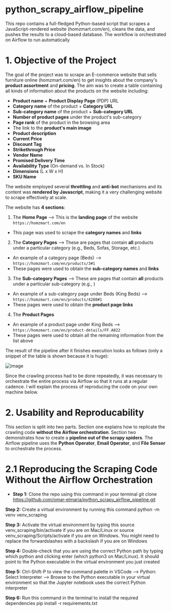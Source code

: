 # python_scrapy_airflow_pipeline
This repo contains a full-fledged Python-based script that scrapes a JavaScript-rendered website (homzmart.com/en), cleans the data, and pushes the results to a cloud-based database. The workflow is orchestrated on Airflow to run automatically

# 1. Objective of the Project
The goal of the project was to scrape an E-commerce website that sells furniture online (homzmart.com/en) to get insights about the company's **product assortment** and **pricing**. The aim was to create a table containing all kinds of information about the products on the website including:
- **Product name** + **Product Display Page** (PDP) URL
- **Category name** of the product + **Category URL**
- **Sub-category name** of the product + **Sub-category URL**
- **Number of product pages** under the product's sub-category
- **Page rank** of the product in the browsing area
- The link to the **product's main image**
- **Product description**
- **Current Price**
- **Discount Tag**
- **Strikethrough Price**
- **Vendor Name**
- **Promised Delivery Time**
- **Availability Type** (On-demand vs. In Stock)
- **Dimensions** (L x W x H)
- **SKU Name**

The website employed several **throttling** and **anti-bot** mechanisms and its content was **rendered by Javascript**, making it a very challenging website to scrape effectively at scale.

The website has **4 sections**:
1. The **Home Page** --> This is the **landing page** of the website ```https://homzmart.com/en```
  - This page was used to scrape the **category names** and **links**
2. The **Category Pages** --> These are pages that contain **all** products under a particular category (e.g., Beds, Sofas, Storage, etc.)
  - An example of a category page (Beds) --> ```https://homzmart.com/en/products/3#1```
  - These pages were used to obtain the **sub-category names** and **links**
3. The **Sub-category Pages** --> These are pages that contain **all** products under a particular sub-category (e.g., )
  - An example of a sub-category page under Beds (King Beds) --> ```https://homzmart.com/en/products/4288#1```
  - These pages were used to obtain the **product page links**
4. The **Product Pages**
  - An example of a product page under King Beds --> ```https://homzmart.com/en/product-details/FF.A022```
  - These pages were used to obtain all the remaining information from the list above
 
The result of the pipeline after it finishes execution looks as follows (only a snippet of the table is shown because it is huge):

![image](https://user-images.githubusercontent.com/98691360/193466397-25d667ed-8ba1-4ac5-a21e-0aae43e7a2e1.png)

Since the crawling process had to be done repeatedly, it was necessary to orchestrate the entire process via Airflow so that it runs at a regular cadence. I will explain the process of reproducing the code on your own machine below.

# 2. Usability and Reproducability
This section is split into two parts. Section one explains how to replicate the crawling code **without the Airflow orchestration**. Section two demonstrates how to create a **pipeline out of the scrapy spiders**. The Airflow pipeline uses the **Python Operator**, **Email Operator**, and **File Sensor** to orchestrate the process.

# 2.1 Reproducing the Scraping Code Without the Airflow Orchestration
- **Step 1:** Clone the repo using this command in your terminal git clone https://github.com/omar-elmaria/python_scrapy_airflow_pipeline.git

**Step 2:** Create a virtual environment by running this command python -m venv venv_scraping

**Step 3:** Activate the virtual environment by typing this source venv_scraping/bin/activate if you are on Mac/Linux or source venv_scraping/Scripts/activate if you are on Windows. You might need to replace the forwardslashes with a backslash if you are on Windows

**Step 4:** Double-check that you are using the correct Python path by typing which python and clicking enter (which python3 on Mac/Linux). It should point to the Python executable in the virtual environment you just created

**Step 5:** Ctrl-Shift-P to view the command palette in VSCode --> Python: Select Interpreter --> Browse to the Python executable in your virtual environment so that the Jupyter notebook uses the correct Python interpreter

**Step 6:** Run this command in the terminal to install the required dependencies pip install -r requirements.txt
